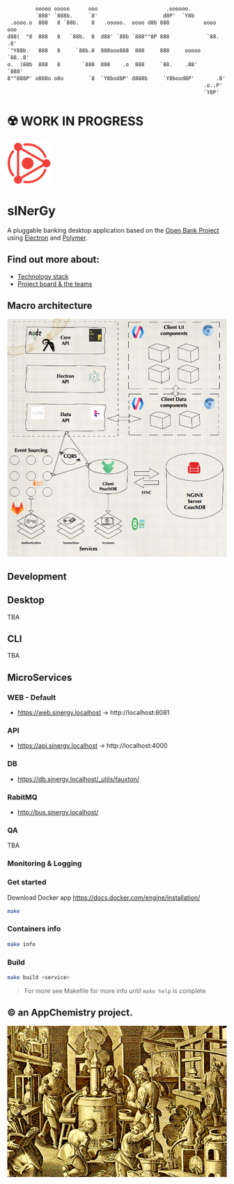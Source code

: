 ```
         ooooo ooooo      ooo                      .oooooo.
         `888' `888b.     `8'                     d8P'  `Y8b
 .oooo.o  888   8 `88b.    8   .ooooo.  oooo d8b 888           oooo    ooo
d88(  "8  888   8   `88b.  8  d88' `88b `888""8P 888            `88.  .8'
`"Y88b.   888   8     `88b.8  888ooo888  888     888     ooooo   `88..8'
o.  )88b  888   8       `888  888    .o  888     `88.    .88'     `888'
8""888P' o888o o8o        `8  `Y8bod8P' d888b     `Y8bood8P'       .8'
                                                               .o..P'
                                                               `Y8P'
```


# ☢️ WORK IN PROGRESS

<img src="./assets/logo.png" width="100px" height="100px" alt="logo" />

# sINerGy

A pluggable banking desktop application based on the [Open Bank Project][1] using [Electron][2] and [Polymer][3].

## Find out more about:

- [Technology stack](./docs/technology-stack)
- [Project board & the teams](https://trello.com/b/N68z43ZK/sinergy)

## Macro architecture
<img src="./assets/macro-arch-diagram.png" alt="Diagram" />


## Development

## Desktop

TBA

## CLI

TBA

## MicroServices

### WEB - Default
- https://web.sinergy.localhost -> http://localhost:8081

### API
- https://api.sinergy.localhost -> http://localhost:4000

### DB
- https://db.sinergy.localhost/_utils/fauxton/

### RabitMQ
- http://bus.sinergy.localhost/


### QA
TBA

### Monitoring & Logging


### Get started
Download Docker app
<https://docs.docker.com/engine/installation/>


```sh
make
```

### Containers info

```sh
make info
```

### Build

```sh
make build <service>
```


> For more see Makefile for more info until `make help` is complete

## &copy; an AppChemistry project.

![Link](./assets/alchemy-laboratory-granger.gif "AppChemistry")


[1]:https://www.openbankproject.com/
[2]:https://electron.atom.io/
[3]:https://www.polymer-project.org/
